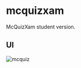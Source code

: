 # mcquizxam

McQuizXam student version.

## UI
![mcquiz](https://github.com/user-attachments/assets/38d74e69-a480-4660-83a2-46e5ba74ab8c)
